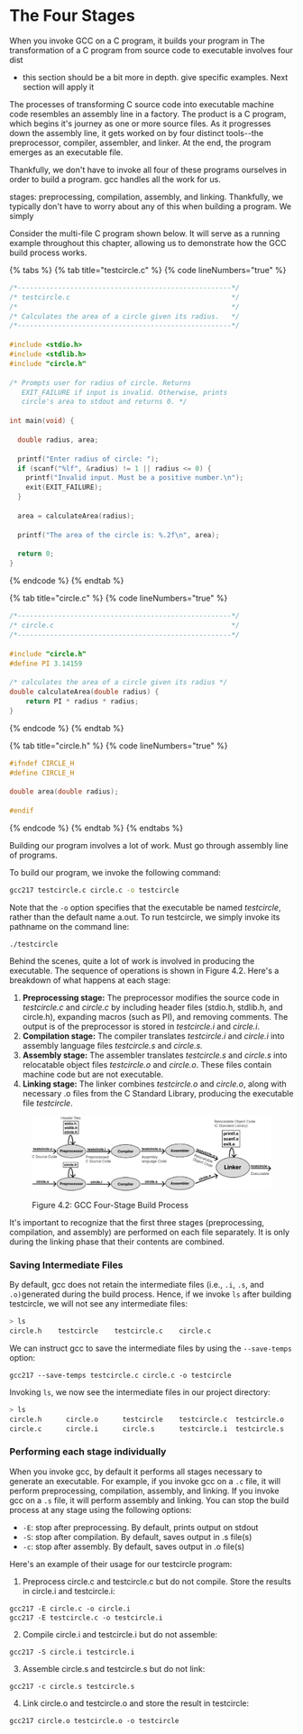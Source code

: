 # The Four Stages

When you invoke GCC on a C program, it builds your program in The transformation of a C program from source code to executable involves four dist

* this section should be a bit more in depth. give specific examples. Next section will apply it



The processes of transforming C source code into executable machine code resembles an assembly line in a factory. The product is a C program, which begins it's journey as one or more source files. As it progresses down the assembly line, it gets worked on by four distinct tools--the preprocessor, compiler, assembler, and linker. At the end, the program emerges as an executable file.&#x20;

Thankfully, we don't have to invoke all four of these programs ourselves in order to build a program. gcc handles all the work for us.&#x20;



stages: preprocessing, compilation, assembly, and linking. Thankfully, we typically don't have to worry about any of this when building a program.  We simply&#x20;





Consider the multi-file C program shown below. It will serve as a running example throughout this chapter, allowing us to demonstrate how the GCC build process works.

{% tabs %}
{% tab title="testcircle.c" %}
{% code lineNumbers="true" %}
```c
/*-----------------------------------------------------*/
/* testcircle.c                                        */
/*                                                     */
/* Calculates the area of a circle given its radius.   */
/*-----------------------------------------------------*/
 
#include <stdio.h>
#include <stdlib.h> 
#include "circle.h" 

/* Prompts user for radius of circle. Returns 
   EXIT_FAILURE if input is invalid. Otherwise, prints 
   circle's area to stdout and returns 0. */  
   
int main(void) {

  double radius, area; 

  printf("Enter radius of circle: ");
  if (scanf("%lf", &radius) != 1 || radius <= 0) {
    printf("Invalid input. Must be a positive number.\n");
    exit(EXIT_FAILURE);
  }

  area = calculateArea(radius);

  printf("The area of the circle is: %.2f\n", area);

  return 0;
}

```
{% endcode %}
{% endtab %}

{% tab title="circle.c" %}
{% code lineNumbers="true" %}
```c
/*-----------------------------------------------------*/
/* circle.c                                            */
/*-----------------------------------------------------*/

#include "circle.h"
#define PI 3.14159

/* calculates the area of a circle given its radius */
double calculateArea(double radius) {
    return PI * radius * radius;
}
```
{% endcode %}
{% endtab %}

{% tab title="circle.h" %}
{% code lineNumbers="true" %}
```c
#ifndef CIRCLE_H
#define CIRCLE_H

double area(double radius);

#endif
```
{% endcode %}
{% endtab %}
{% endtabs %}

Building our program involves a lot of work. Must go through assembly line of programs.&#x20;

To build our program, we invoke the following command:

```bash
gcc217 testcircle.c circle.c -o testcircle
```

Note that the `-o` option specifies that the executable be named _testcircle_, rather than the default name a.out. To run testcircle, we simply invoke its pathname on the command line:

```
./testcircle
```

Behind the scenes, quite a lot of work is involved in producing the executable. The sequence of operations is shown in Figure 4.2. Here's a breakdown of what happens at each stage:

1. **Preprocessing stage:** The preprocessor modifies the source code in _testcircle.c_ and _circle.c_ by including header files (stdio.h, stdlib.h, and circle.h), expanding macros (such as PI), and removing comments. The output is of the preprocessor is stored in _testcircle.i_ and _circle.i_.
2. **Compilation stage:** The compiler translates _testcircle.i_ and _circle.i_ into assembly language files _testcircle.s_ and _circle.s._
3. **Assembly stage:** The assembler translates _testcircle.s_ and _circle.s_ into relocatable object files _testcircle.o_ and _circle.o_. These files contain machine code but are not executable.
4. **Linking stage:** The linker combines _testcircle.o_ and _circle.o_, along with necessary .o files from the C Standard Library, producing the executable file _testcircle_.

<figure><img src="../../.gitbook/assets/Group 63.png" alt=""><figcaption><p>Figure 4.2: GCC Four-Stage Build Process</p></figcaption></figure>

It's important to recognize that the first three stages (preprocessing, compilation, and assembly) are performed on each file separately. It is only during the linking phase that their contents are combined.

### Saving Intermediate Files

By default, gcc does not retain the intermediate files (i.e., `.i`, `.s`, and `.o)`generated during the build process. Hence, if we invoke `ls` after building testcircle, we will not see any intermediate files:

```bash
> ls
circle.h    testcircle    testcircle.c    circle.c
```

We can instruct gcc to save the intermediate files by using the `--save-temps` option:

```
gcc217 --save-temps testcircle.c circle.c -o testcircle
```

Invoking `ls`, we now see the intermediate files in our project directory:

```bash
> ls
circle.h      circle.o      testcircle    testcircle.c  testcircle.o
circle.c      circle.i      circle.s      testcircle.i  testcircle.s 
```

### Performing each stage individually

When you invoke gcc, by default it performs all stages necessary to generate an executable. For example, if you invoke gcc on a `.c` file, it will perform preprocessing, compilation, assembly, and linking. If you invoke gcc on a `.s` file, it will perform assembly and linking. You can stop the build process at any stage using the following options:

* `-E`: stop after preprocessing. By default, prints output on stdout
* `-S`: stop after compilation. By default, saves output in .s file(s)
* `-c`: stop after assembly. By default, saves output in .o file(s)

Here's an example of their usage for our testcircle program:

1. Preprocess circle.c and testcircle.c but do not compile. Store the results in circle.i and testcircle.i:

```
gcc217 -E circle.c -o circle.i
gcc217 -E testcircle.c -o testcircle.i
```

2. Compile circle.i and testcircle.i but do not assemble:

```
gcc217 -S circle.i testcircle.i
```

3. Assemble circle.s and testcircle.s but do not link:

```
gcc217 -c circle.s testcircle.s
```

4. Link circle.o and testcircle.o and store the result in testcircle:

```
gcc217 circle.o testcircle.o -o testcircle
```
